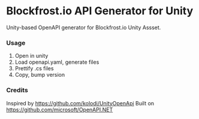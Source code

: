# Blockfrost.io API Generator for Unity

Unity-based OpenAPI generator for Blockfrost.io Unity Assset.

### Usage

1. Open in unity
2. Load openapi.yaml, generate files
3. Prettify .cs files
4. Copy, bump version

### Credits

Inspired by https://github.com/kolodi/UnityOpenApi
Built on https://github.com/microsoft/OpenAPI.NET